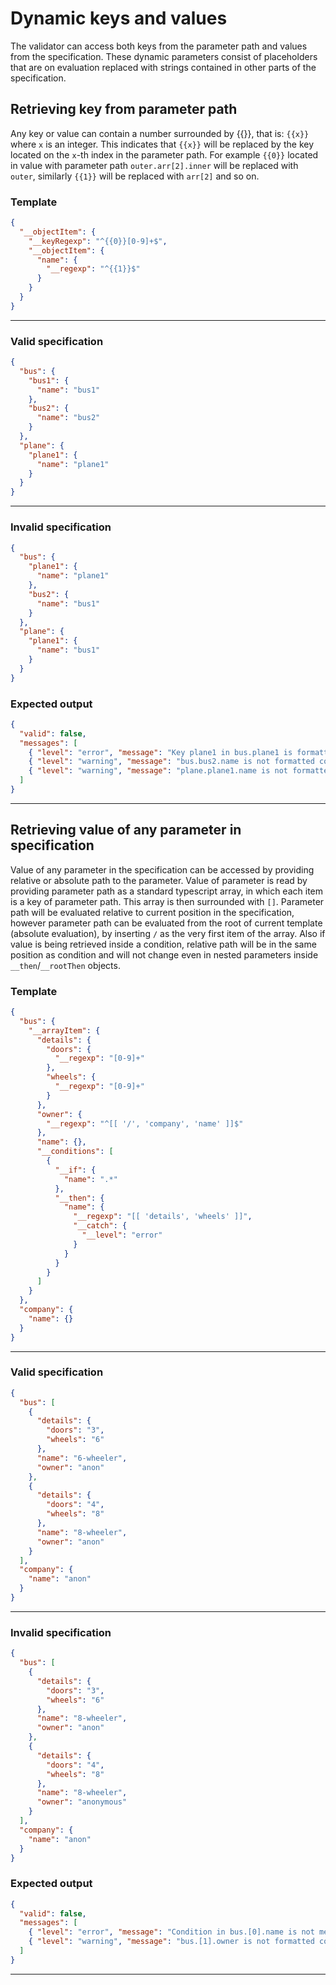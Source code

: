 # Dynamic keys and values

The validator can access both keys from the parameter path and values from the specification. These dynamic parameters
consist of placeholders that are on evaluation replaced with strings contained in other parts of the specification.

## Retrieving key from parameter path

Any key or value can contain a number surrounded by {{}}, that is: `{{x}}` where `x` is an integer. This indicates that
`{{x}}` will be replaced by the key located on the `x`-th index in the parameter path. For example `{{0}}` located in
value with parameter path `outer.arr[2].inner` will be replaced with `outer`, similarly `{{1}}` will be replaced with
`arr[2]` and so on.

### Template

```json
{
  "__objectItem": {
    "__keyRegexp": "^{{0}}[0-9]+$",
    "__objectItem": {
      "name": {
        "__regexp": "^{{1}}$"
      }
    }
  }
}
```

---

### Valid specification

```json
{
  "bus": {
    "bus1": {
      "name": "bus1"
    },
    "bus2": {
      "name": "bus2"
    }
  },
  "plane": {
    "plane1": {
      "name": "plane1"
    }
  }
}
```

---

### Invalid specification

```json
{
  "bus": {
    "plane1": {
      "name": "plane1"
    },
    "bus2": {
      "name": "bus1"
    }
  },
  "plane": {
    "plane1": {
      "name": "bus1"
    }
  }
}
```

### Expected output

```json
{
  "valid": false,
  "messages": [
    { "level": "error", "message": "Key plane1 in bus.plane1 is formatted incorrectly" },
    { "level": "warning", "message": "bus.bus2.name is not formatted correctly" },
    { "level": "warning", "message": "plane.plane1.name is not formatted correctly" }
  ]
}
```

---

## Retrieving value of any parameter in specification

Value of any parameter in the specification can be accessed by providing relative or absolute path to the parameter.
Value of parameter is read by providing parameter path as a standard typescript array, in which each item is a key of
parameter path. This array is then surrounded with `[]`. Parameter path will be evaluated relative to current position
in the specification, however parameter path can be evaluated from the root of current template (absolute evaluation),
by inserting `/` as the very first item of the array. Also if value is being retrieved inside a condition, relative path
will be in the same position as condition and will not change even in nested parameters inside `__then`/`__rootThen`
objects.

### Template

```json
{
  "bus": {
    "__arrayItem": {
      "details": {
        "doors": {
          "__regexp": "[0-9]+"
        },
        "wheels": {
          "__regexp": "[0-9]+"
        }
      },
      "owner": {
        "__regexp": "^[[ '/', 'company', 'name' ]]$"
      },
      "name": {},
      "__conditions": [
        {
          "__if": {
            "name": ".*"
          },
          "__then": {
            "name": {
              "__regexp": "[[ 'details', 'wheels' ]]",
              "__catch": {
                "__level": "error"
              }
            }
          }
        }
      ]
    }
  },
  "company": {
    "name": {}
  }
}
```

---

### Valid specification

```json
{
  "bus": [
    {
      "details": {
        "doors": "3",
        "wheels": "6"
      },
      "name": "6-wheeler",
      "owner": "anon"
    },
    {
      "details": {
        "doors": "4",
        "wheels": "8"
      },
      "name": "8-wheeler",
      "owner": "anon"
    }
  ],
  "company": {
    "name": "anon"
  }
}
```

---

### Invalid specification

```json
{
  "bus": [
    {
      "details": {
        "doors": "3",
        "wheels": "6"
      },
      "name": "8-wheeler",
      "owner": "anon"
    },
    {
      "details": {
        "doors": "4",
        "wheels": "8"
      },
      "name": "8-wheeler",
      "owner": "anonymous"
    }
  ],
  "company": {
    "name": "anon"
  }
}
```

### Expected output

```json
{
  "valid": false,
  "messages": [
    { "level": "error", "message": "Condition in bus.[0].name is not met with name" },
    { "level": "warning", "message": "bus.[1].owner is not formatted correctly" }
  ]
}
```

---
